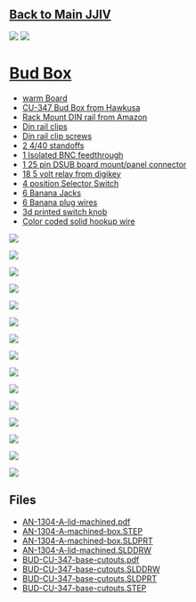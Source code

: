 ## [Back to Main JJIV](../)

![](images/qrcode.png)
![](images/qrcode-page.png)

# [Bud Box](https://github.com/lafefspietz/jjiv/tree/main/bud-box)

 - [warm Board](../warm-board/)
 - [CU-347 Bud Box from Hawkusa](https://www.hawkusa.com/manufacturers/bud/enclosures/cu-347)
 - [Rack Mount DIN rail from Amazon](https://www.amazon.com/WatchfulEyE-Mounting-Bracket-Aluminum-Oxidation/dp/B08F4WQX1Z)
 - [Din rail clips](https://www.digikey.com/en/products/detail/phoenix-contact/1201578/290934)
 - [Din rail clip screws](https://www.amazon.com/uxcell-100pcs-Stainless-Tapping-Screws/dp/B01M0P3EUK)
 - [2 4/40 standoffs](https://www.mcmaster.com/91075A462/)
 - [1 Isolated BNC feedthrough](https://www.digikey.com/en/products/detail/amphenol-rf/112431/1011725)
 - [1 25 pin DSUB board mount/panel connector](https://www.digikey.com/en/products/detail/assmann-wsw-components/A-DF-25-PP-Z/1241794)
 - [18 5 volt relay from digikey](https://www.digikey.com/en/products/detail/comus-international/3570-1331-053/7497099)
 - [4 position Selector Switch](https://www.digikey.com/en/products/detail/c-k/A10405RNZQ/3751696) 
 - [6 Banana Jacks](https://www.digikey.com/en/products/detail/cinch-connectivity-solutions-johnson/108-0907-001/5932)
 - [6 Banana plug wires](https://www.digikey.com/en/products/detail/pomona-electronics/B-12-4/737916)
 - [3d printed switch knob](knob.stl)
 - [Color coded solid hookup wire](https://www.digikey.com/en/products/detail/adafruit-industries-llc/1311/6198255)


![](images/base-dimensioned-drawing.png)

![](images/lid-drawing.png)

![](images/digikey-bud-box-screenshot.png)

![](images/box-drawing-1.png)

![](images/box-drawing-2.png)


![](images/box-drawing-dimensions-hilight.png)


![](images/threaded-spacers.png)

![](images/DSUB-pins-bluefors.png)

![](images/dsub-connector.png)

![](images/banana-digikey-screenshot.png)

![](images/banana-connector-drawing.png)

![](images/knob.png)

[![](images/din-rail-screws-amazon.png)](https://www.amazon.com/WatchfulEyE-Mounting-Bracket-Aluminum-Oxidation/dp/B08F4WQX1Z)

[![](images/din-rail-amazon.png)](https://www.amazon.com/uxcell-100pcs-Stainless-Tapping-Screws/dp/B01M0P3EUK)

[![](images/din-clip-digikey.png)](https://www.digikey.com/en/products/detail/phoenix-contact/1201578/290934)


## Files

 - [AN-1304-A-lid-machined.pdf](AN-1304-A-lid-machined.pdf)
 - [AN-1304-A-machined-box.STEP](AN-1304-A-machined-box.STEP)
 - [AN-1304-A-machined-box.SLDPRT](AN-1304-A-machined-box.SLDPRT)
 - [AN-1304-A-lid-machined.SLDDRW](AN-1304-A-lid-machined.SLDDRW)
 - [BUD-CU-347-base-cutouts.pdf](BUD-CU-347-base-cutouts.pdf)
 - [BUD-CU-347-base-cutouts.SLDDRW](BUD-CU-347-base-cutouts.SLDDRW)
 - [BUD-CU-347-base-cutouts.SLDPRT](BUD-CU-347-base-cutouts.SLDPRT)
 - [BUD-CU-347-base-cutouts.STEP](BUD-CU-347-base-cutouts.STEP)

